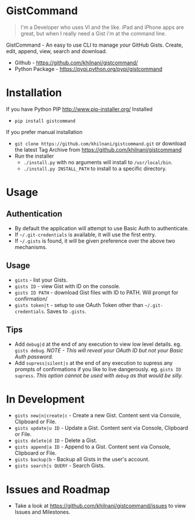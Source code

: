 GistCommand
===========

> I'm a Developer who uses VI and the like. iPad and iPhone apps are great, but when I really need a Gist i'm at the command line. 

GistCommand - An easy to use CLI to manage *your* GitHub Gists. Create, edit, append, view, search and download. 

- Github - https://github.com/khilnani/gistcommand/
- Python Package - https://pypi.python.org/pypi/gistcommand

Installation
============

If you have Python PIP http://www.pip-installer.org/ Installed

- `pip install gistcommand`

If you prefer manual installation

- `git clone https://github.com/khilnani/gistcommand.git` or download the latest Tag Archive from https://github.com/khilnani/gistcommand
- Run the installer
  - `./install.py` with no arguments will install to `/usr/local/bin`.
  - `./install.py INSTALL_PATH` to install to a specific directory.

Usage
=========

Authentication
--------------

- By default the application will attempt to use Basic Auth to authenticate. 
- If `~/.git-credentials` is available, it will use the first entry. 
- If  `~/.gists` is found, it will be given preference over the above two mechanisms.

Usage
---------

- `gists` - list your Gists.
- `gists ID` - view Gist with ID on the console.
- `gists ID PATH` - download Gist files with ID to PATH. Will prompt for confirmation/
- `gists token|t` - setup to use OAuth Token other than `~/.git-credentials`. Saves to `.gists`.

Tips
---------

- Add `debug|d` at the end of any execution to view low level details. eg. `gists debug`. *NOTE - This will reveal your OAuth ID but not your Basic Auth password.*
- Add `supress|silent|s` at the end of any execution to supress any prompts of confirmations if you like to live dangerously. eg. `gists ID supress`. *This option cannot be used with `debug` as that would be silly.*


In Development
==============

- `gists new|n|create|c` - Create a new Gist. Content sent via Console, Clipboard or File.
- `gists update|u ID` - Update a Gist. Content sent via Console, Clipboard or File.
- `gists delete|d ID` - Delete a Gist.
- `gists append|a ID` - Append to a Gist. Content sent via Console, Clipboard or File.
- `gists backup|b` - Backup all Gists in the user's account.
- `gists search|s QUERY` - Search Gists.

Issues and Roadmap
==================

- Take a look at https://github.com/khilnani/gistcommand/issues to view Issues and Milestones.


